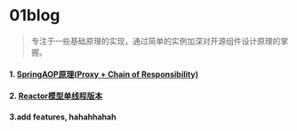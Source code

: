 # 01blog
> 专注于一些基础原理的实现，通过简单的实例加深对开源组件设计原理的掌握。

#### 1. [SpringAOP原理(Proxy + Chain of Responsibility)](https://github.com/TopGunViper/01blog/tree/master/src/main/java/edu/ouc/chain)
#### 2. [Reactor模型单线程版本](https://github.com/TopGunViper/01blog/tree/feature_reactor_singleThreadVersion/src/main/java/edu/ouc/reactor)
#### 3.add features, hahahhahah
